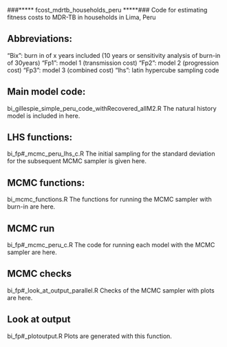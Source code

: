 ###***** fcost_mdrtb_households_peru *****###
Code for estimating fitness costs to MDR-TB in households in Lima, Peru

## Abbreviations:
“Bix”: burn in of x years included (10 years or sensitivity analysis of burn-in of 30years)
“Fp1”: model 1 (transmission cost)
“Fp2”: model 2 (progression cost)
“Fp3”: model 3 (combined cost)
“lhs”: latin hypercube sampling code


## Main model code:
bi_gillespie_simple_peru_code_withRecovered_allM2.R
The natural history model is included in here. 

## LHS functions:
bi_fp#_mcmc_peru_lhs_c.R
The initial sampling for the standard deviation for the subsequent MCMC sampler is given here. 

## MCMC functions:
bi_mcmc_functions.R
The functions for running the MCMC sampler with burn-in are here.

## MCMC run
bi_fp#_mcmc_peru_c.R
The code for running each model with the MCMC sampler are here.

## MCMC checks
bi_fp#_look_at_output_parallel.R
Checks of the MCMC sampler with plots are here. 

## Look at output
bi_fp#_plotoutput.R
Plots are generated with this function. 
